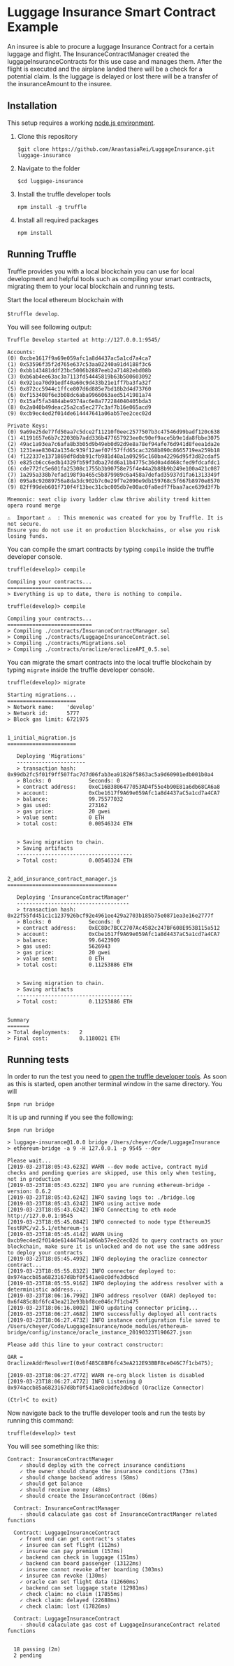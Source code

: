 # Luggage Insurance Smart Contract Example

An insuree is able to procure a luggage Insurance Contract for a certain luggage and flight. The InsuranceContractManager created the luggageInsuranceContracts for this use case and manages them. After the flight is executed and the airplane landed there will be a check for a potential claim. Is the luggage is delayed or lost there will be a transfer of the insuranceAmount to the insuree. 

## Installation

This setup requires a working [node.js environment](https://nodejs.org/en/download/).

1. Clone this repository

   `$git clone https://github.com/AnastasiaRei/LuggageInsurance.git luggage-insurance`

2. Navigate to the folder

   `$cd luggage-insurance`

3. Install the truffle developer tools

   `npm install -g truffle`

4. Install all required packages

   `npm install`

## Running Truffle

Truffle provides you with a local blockchain you can use for local development and helpful tools such as compiling your smart contracts, migrating them to your local blockchain and running tests.

Start the local ethereum blockchain with

`$truffle develop`.

You will see following output:

```
Truffle Develop started at http://127.0.0.1:9545/

Accounts:
(0) 0xcbe1617f9a69e059afc1a8d4437ac5a1cd7a4ca7
(1) 0x53596f35f2d765e637c53aa02240a91d4188f3c6
(2) 0xbb143481ddf23bc5006b2887eeb2a71482ebd08b
(3) 0xb6ab4ee63ac3a7113fd54445819b63b500603092
(4) 0x921ea70d91edf40a60c9d433b21e1ff7ba3fa32f
(5) 0x872cc5944c1ffce807d6d885e7bd18b2d4d73760
(6) 0xf153408f6e3b08dc6aba9966063aed5141981a74
(7) 0x15af5fa3484abe9374ac6e8a772284040405bda3
(8) 0x2a040b49deac25a2ca5ec277c3af7b16e065acd9
(9) 0xcb9ec4ed2f014de614447641a06ab57ee2cec02d

Private Keys:
(0) 9a69e25de77fd50aa7c5dce2f11210f0eec2577507b3c47546d99badf120c638
(1) 41191657e6b7c22030b7add336b477657923ee0c90ef9ace5b9e1da8fbbe3075
(2) 49ac1a93ea7c6afa8b3b05d9b49eb0d92d9e8a78ef94afe76d941d8feea1da2e
(3) 1231eae83042a1354c939f12aef07f57ffd65cac3268b890c8665719ea259b18
(4) f122337e1371869df8dbb91cfb981d40a1a09295c160ba42296d95f3d82cdaf5
(5) e825cb6cc6edb14329fb59f3dba27dd6a11b4775c36d0a4d468cfed9fdcafdc1
(6) cde772fc5e601fa25308c1755b3b90758e75f4e44a2b88b9b249e100a421c087
(7) 1a295a338b7efad198f9a465c5b879989c6a458a7defad35937d1fa61313349f
(8) 095a8c92089756a8da3dc902b7c0e29f7e2090e9db159768c5f667b8970e8570
(9) 82ff99deb601f710f4f13bec31cbc005db7e00ac0fa8edf7fbaa7ace639d3f7b

Mnemonic: seat clip ivory ladder claw thrive ability trend kitten opera round merge

⚠️  Important ⚠️  : This mnemonic was created for you by Truffle. It is not secure.
Ensure you do not use it on production blockchains, or else you risk losing funds.
```

You can compile the smart contracts by typing `compile` inside the truffle developer console.

```
truffle(develop)> compile

Compiling your contracts...
===========================
> Everything is up to date, there is nothing to compile.

truffle(develop)> compile

Compiling your contracts...
===========================
> Compiling ./contracts/InsuranceContractManager.sol
> Compiling ./contracts/LuggageInsuranceContract.sol
> Compiling ./contracts/Migrations.sol
> Compiling ./contracts/oraclize/oraclizeAPI_0.5.sol
```

You can migrate the smart contracts into the local truffle blockchain by typing `migrate` inside the truffle developer console.

```
truffle(develop)> migrate

Starting migrations...
======================
> Network name:    'develop'
> Network id:      5777
> Block gas limit: 6721975


1_initial_migration.js
======================

   Deploying 'Migrations'
   ----------------------
   > transaction hash:    0x99db2fc5f01f9ff507fac7d7d06fab3ea91826f5863ac5a9d60901edb001b0a4
   > Blocks: 0            Seconds: 0
   > contract address:    0xeC16B3806477053AD4f55e4b90E81a6db68CA6a8
   > account:             0xCbe1617f9A69e059Afc1a8d4437aC5a1cd7a4CA7
   > balance:             99.75577032
   > gas used:            273162
   > gas price:           20 gwei
   > value sent:          0 ETH
   > total cost:          0.00546324 ETH


   > Saving migration to chain.
   > Saving artifacts
   -------------------------------------
   > Total cost:          0.00546324 ETH


2_add_insurance_contract_manager.js
===================================

   Deploying 'InsuranceContractManager'
   ------------------------------------
   > transaction hash:    0x22f55fd451c1c1237926bcf92e4961ee429a2703b185b75e0871ea3e16e2777f
   > Blocks: 0            Seconds: 0
   > contract address:    0xEC8Dc7BCC2707Ac4582c247BF608E953B115a512
   > account:             0xCbe1617f9A69e059Afc1a8d4437aC5a1cd7a4CA7
   > balance:             99.6423909
   > gas used:            5626943
   > gas price:           20 gwei
   > value sent:          0 ETH
   > total cost:          0.11253886 ETH


   > Saving migration to chain.
   > Saving artifacts
   -------------------------------------
   > Total cost:          0.11253886 ETH


Summary
=======
> Total deployments:   2
> Final cost:          0.1180021 ETH
```

## Running tests

In order to run the test you need to [open the truffle developer tools](##running-truffle). As soon as this is started, open another terminal window in the same directory.
You will

`$npm run bridge`

It is up and running if you see the following:

```
$npm run bridge

> luggage-insurance@1.0.0 bridge /Users/cheyer/Code/LuggageInsurance
> ethereum-bridge -a 9 -H 127.0.0.1 -p 9545 --dev

Please wait...
[2019-03-23T18:05:43.623Z] WARN --dev mode active, contract myid checks and pending queries are skipped, use this only when testing, not in production
[2019-03-23T18:05:43.623Z] INFO you are running ethereum-bridge - version: 0.6.2
[2019-03-23T18:05:43.624Z] INFO saving logs to: ./bridge.log
[2019-03-23T18:05:43.624Z] INFO using active mode
[2019-03-23T18:05:43.624Z] INFO Connecting to eth node http://127.0.0.1:9545
[2019-03-23T18:05:45.084Z] INFO connected to node type EthereumJS TestRPC/v2.5.1/ethereum-js
[2019-03-23T18:05:45.414Z] WARN Using 0xcb9ec4ed2f014de614447641a06ab57ee2cec02d to query contracts on your blockchain, make sure it is unlocked and do not use the same address to deploy your contracts
[2019-03-23T18:05:45.499Z] INFO deploying the oraclize connector contract...
[2019-03-23T18:05:55.832Z] INFO connector deployed to: 0x974accb85a6823167d8bf0f541ae8c0dfe3db6cd
[2019-03-23T18:05:55.916Z] INFO deploying the address resolver with a deterministic address...
[2019-03-23T18:06:16.799Z] INFO address resolver (OAR) deployed to: 0x6f485c8bf6fc43ea212e93bbf8ce046c7f1cb475
[2019-03-23T18:06:16.800Z] INFO updating connector pricing...
[2019-03-23T18:06:27.468Z] INFO successfully deployed all contracts
[2019-03-23T18:06:27.473Z] INFO instance configuration file saved to /Users/cheyer/Code/LuggageInsurance/node_modules/ethereum-bridge/config/instance/oracle_instance_20190323T190627.json

Please add this line to your contract constructor:

OAR = OraclizeAddrResolverI(0x6f485C8BF6fc43eA212E93BBF8ce046C7f1cb475);

[2019-03-23T18:06:27.477Z] WARN re-org block listen is disabled
[2019-03-23T18:06:27.477Z] INFO Listening @ 0x974accb85a6823167d8bf0f541ae8c0dfe3db6cd (Oraclize Connector)

(Ctrl+C to exit)
```

Now navigate back to the truffle developer tools and run the tests by running this command:

`truffle(develop)> test`

You will see something like this:

```
Contract: InsuranceContractManager
    ✓ should deploy with the correct insurance conditions
    ✓ the owner should change the insurance conditions (73ms)
    ✓ should change backend address (58ms)
    ✓ should get balance
    ✓ should receive money (48ms)
    ✓ should create the InsuranceContract (86ms)

  Contract: InsuranceContractManager
    - should calaculate gas cost of InsuranceContractManger related functions

  Contract: LuggageInsuranceContract
    ✓ front end can get contract's states
    ✓ insuree can set flight (112ms)
    ✓ insuree can pay premium (157ms)
    ✓ backend can check in luggage (151ms)
    ✓ backend can board passenger (13122ms)
    ✓ insuree cannot revoke after boarding (303ms)
    ✓ insuree can revoke (130ms)
    ✓ oracle can set flight data (12660ms)
    ✓ backend can set luggage state (12981ms)
    ✓ check claim: no claim (17855ms)
    ✓ check claim: delayed (22688ms)
    ✓ check claim: lost (17826ms)

  Contract: LuggageInsuranceContract
    - should calaculate gas cost of LuggageInsuranceContract related functions


  18 passing (2m)
  2 pending
```
